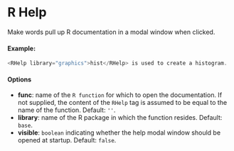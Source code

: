 # R Help

Make words pull up R documentation in a modal window when clicked.

#### Example:

``` js
<RHelp library="graphics">hist</RHelp> is used to create a histogram.
```

#### Options

* __func__: name of the `R function` for which to open the documentation. If not supplied, the content of the `RHelp` tag is assumed to be equal to the name of the function. Default: `''`.
* __library__: name of the R package in which the function resides. Default: `base`.
* __visible__: `boolean` indicating whether the help modal window should be opened at startup. Default: `false`.
